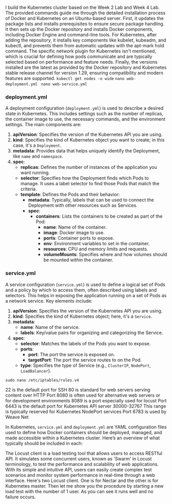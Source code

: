 I build the Kubernetes cluster based on the Week 2 Lab and Week 4 Lab.
The provided commands guide me through the detailed installation process of Docker and Kubernetes on an Ubuntu-based server. First, it updates the package lists and installs prerequisites to ensure secure package handling. It then sets up the Docker repository and installs Docker components, including Docker Engine and command-line tools. For Kubernetes, after adding the repository, it installs key components like kubelet, kubeadm, and kubectl, and prevents them from automatic updates with the apt-mark hold command. The specific network plugin for Kubernetes isn't mentioned, which is crucial for defining how pods communicate and are typically selected based on performance and feature needs. Finally, the versions installed are the latest as provided by the Docker repository and Kubernetes stable release channel for version 1.29, ensuring compatibility and modern features are supported.
`kubectl get nodes -o wide`
`nano web-deployment.yml `
`nano web-service.yml `



### deployment.yml

A deployment configuration (`deployment.yml`) is used to describe a desired state in Kubernetes. This includes settings such as the number of replicas, the container image to use, the necessary commands, and the environment settings. The main components are:

1. **apiVersion**: Specifies the version of the Kubernetes API you are using.
2. **kind**: Specifies the kind of Kubernetes object you want to create; in this case, it's a `Deployment`.
3. **metadata**: Provides data that helps uniquely identify the Deployment, like `name` and `namespace`.
4. **spec**:
   - **replicas**: Defines the number of instances of the application you want running.
   - **selector**: Specifies how the Deployment finds which Pods to manage. It uses a label selector to find those Pods that match the criteria.
   - **template**: Defines the Pods and their behavior:
     - **metadata**: Typically, labels that can be used to connect the Deployment with other resources such as Services.
     - **spec**:
       - **containers**: Lists the containers to be created as part of the Pod:
         - **name**: Name of the container.
         - **image**: Docker image to use.
         - **ports**: Container ports to expose.
         - **env**: Environment variables to set in the container.
         - **resources**: CPU and memory limits and requests.
         - **volumeMounts**: Specifies where and how volumes should be mounted within the container.

### service.yml

A service configuration (`service.yml`) is used to define a logical set of Pods and a policy by which to access them, often described using labels and selectors. This helps in exposing the application running on a set of Pods as a network service. Key elements include:

1. **apiVersion**: Specifies the version of the Kubernetes API you are using.
2. **kind**: Specifies the kind of Kubernetes object; here, it's a `Service`.
3. **metadata**:
   - **name**: Name of the service.
   - **labels**: Key/value pairs for organizing and categorizing the Service.
4. **spec**:
   - **selector**: Matches the labels of the Pods you want to expose.
   - **ports**: 
     - **port**: The port the service is exposed on.
     - **targetPort**: The port the service routes to on the Pod.
   - **type**: Specifies the type of Service (e.g., `ClusterIP`, `NodePort`, `LoadBalancer`).

`sudo nano /etc/iptables/rules.v4`

22 is the default port for SSH
80 is standard for web servers serving content over HTTP
Port 8080 is often used for alternative web servers or for development environments
8089 is a port especially used for locust
Port 6443 is the default port for Kubernetes API server
30000-32767 This range is typically reserved for Kubernetes NodePort services
Port 6783 is used by Weave Net

In Kubernetes, `service.yml` and `deployment.yml` are YAML configuration files used to define how Docker containers should be deployed, managed, and made accessible within a Kubernetes cluster. Here’s an overview of what typically should be included in each:

The Locust client is a load testing tool that allows users to access RESTful API. It simulates some concurrent users, known as 'Swarm' in Locust terminology, to test the performance and scalability of web applications. With its simple and intuitive API, users can easily create complex test scenarios and monitor system performance in real-time through a web interface. Here's two Locust client. One is for Nectar and the other is for Kubernetes master. Then let me show you the procedure by starting a new load test with the number of 1 user. As you can see it runs well and no failure occurs.